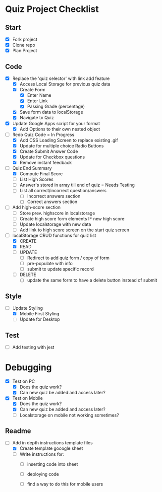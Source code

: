 Quiz Project Checklist
==================
## Start
- [x] Fork project
- [x] Clone repo
- [x] Plan Project

## Code
- [x] Replace the 'quiz selector' with link add feature
	- [x] Access Local Storage for previous quiz data
	- [x] Create Form
		- [x] Enter Name
		- [x] Enter Link
		- [x] Passing Grade (percentage)
	- [x] Save form data to localStorage
	- [x] Navigate to Quiz
- [x] Update Google Apps script for your format
	- [x] Add Options to their own nested object
- [ ] Redo Quiz Code = In Progress
	- [x] Add CSS Loading Screen to replace existing .gif
	- [x] Update for multiple choice Radio Buttons
	- [x] Create Submit Answer Code
	- [x] Update for Checkbox questions
	- [x] Remove instant feedback
- [ ] Quiz End Summary
	- [x] Compute Final Score
	- [ ] List High Scores
	- [ ] Answer's stored in array till end of quiz = Needs Testing
	- [ ] List all correct/incorrect question/answers
		- [ ] Incorrect answers section
		- [ ] Correct answers section
- [ ] Add high-score section
	- [ ] Store prev. highscore in localstorage
	- [ ] Create high score form elements IF new high score
	- [ ] Update localstorage with new data
	- [ ] Add link to high score screen on the start quiz screen
- [ ] localStorage CRUD functions for quiz list
	- [x] CREATE
	- [x] READ
	- [ ] UPDATE
		- [ ] Redirect to add quiz form / copy of form
		- [ ] pre-populate with info
		- [ ] submit to update specific record
	- [ ] DELETE
		- [ ] update the same form to have a delete button instead of submit

## Style
- [ ] Update Styling
	- [x] Mobile First Styling
	- [ ] Update for Desktop

## Test
- [ ] Add testing with jest

# Debugging
- [x] Test on PC
	- [x] Does the quiz work?
	- [x] Can new quiz be added and access later?
- [x] Test on Mobile
	- [x] Does the quiz work?
	- [x] Can new quiz be added and access later?
	- [ ] Localstorage on mobile not working sometimes?

## Readme
- [ ] Add in depth instructions template files
	- [x] Create template gooogle sheet
	- [ ] Write instructions for: 
		- [ ] inserting code into sheet
		- [ ] deploying code
		- [ ] find a way to do this for mobile users

